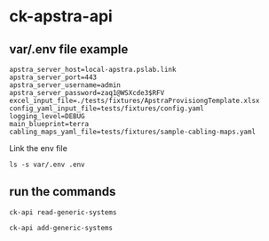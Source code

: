 # ck-apstra-api


## var/.env file example

```
apstra_server_host=local-apstra.pslab.link
apstra_server_port=443
apstra_server_username=admin
apstra_server_password=zaq1@WSXcde3$RFV
excel_input_file=./tests/fixtures/ApstraProvisiongTemplate.xlsx
config_yaml_input_file=tests/fixtures/config.yaml
logging_level=DEBUG
main_blueprint=terra
cabling_maps_yaml_file=tests/fixtures/sample-cabling-maps.yaml
```

Link the env file
```
ls -s var/.env .env
```

## run the commands

```
ck-api read-generic-systems
```

```
ck-api add-generic-systems
```
